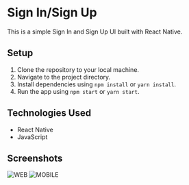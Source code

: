 # Sign In/Sign Up

This is a simple Sign In and Sign Up UI built with React Native.

## Setup

1. Clone the repository to your local machine.
2. Navigate to the project directory.
3. Install dependencies using `npm install` or `yarn install`.
4. Run the app using `npm start` or `yarn start`.

## Technologies Used
- React Native
- JavaScript

## Screenshots
![WEB](https://github.com/IsaacHevi/SignInSignUp/assets/142832860/e6480bd5-e061-4858-a7f8-0e7bdfa0bf68)
![MOBILE](https://github.com/IsaacHevi/SignInSignUp/assets/142832860/9aac2c38-be7a-4ceb-b9ca-d5eb38870256)
